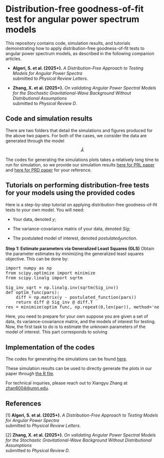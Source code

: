# Distribution-free goodness-of-fit test for angular power spectrum models 

This repository contains code, simulation results, and tutorials demonstrating how to apply distribution-free goodness-of-fit tests to angular power spectrum models, as described in the following companion articles.
- **Algeri, S. et al. (2025+).**
  *A Distribution-Free Approach to Testing Models for Angular Power Spectra*  
  submitted to *Physical Review Letters*.

- **Zhang, X. et al. (2025+).**
  *On validating Angular Power Spectral Models for the Stochastic Gravitational-Wave Background Without Distributional Assumptions*  
  submitted to *Physical Review D*.

## Code and simulation results 
There are two folders that detail the simulations and figures produced for the above two papers. For both of the cases, we consider the data are generated through the model 

$$\hat{A}$$

The codes for generating the simulations plots takes a relatively long time to run for simulation, so we provide our simulation results 
[here for PRL paper](https://github.com/xiangyu2022/Distfree_Test_SGWB_Models/tree/main/Codes_PRL/PRL_Simulation_Result) and [here for PRD paper](https://github.com/xiangyu2022/Distfree_Test_SGWB_Models/tree/main/Codes_PRD/PRD_Simulation_Result_for_Fig1-2) for your reference. 


## Tutorials on performing distribution-free tests for your models using the provided codes

Here is a step-by-step tutorial on applying distribution-free goodness-of-fit tests to your own model. You will need: 

- Your data, denoted $y$; 

- The variance-covariance matrix of your data, denoted $Sig$; 

- The postulated model of interest, denoted $postulated_function$.

**Step 1: Estimate parameters via Generalized Least Squares (GLS)**
Obtain the parameter estimates by minimizing the generalized least squares objective. This can be done by:

<pre>import numpy as np 
from scipy.optimize import minimize
from scipy.linalg import sqrtm

Sig_inv_sqrt = np.linalg.inv(sqrtm(Sig_inv))
def optim_func(pars):
    diff = np.matrix(y - postulated_function(pars))
    return diff @ Sig_inv @ diff.T
res = minimize(optim_func, np.repeat(0,len(par)), method='nelder-mead')
</pre>


Here, you need to prepare for your own suppose you are given a set of data, its variance-covariance matrix, and the models of interest for testing. Now, the first task to do is to estimate the unknown parameters of the model of interest. This part corresponds to solving 


## Implementation of the codes 

The codes for generating the simulations can be found [here](https://github.com/xiangyu2022/Distfree_Test_SGWB_Models/blob/main/Codes_PRL/PRL_Simulation.py). 


These simulation results can be used to directly generate the plots in our paper through [the R file](https://github.com/xiangyu2022/Distfree_Test_SGWB_Models/blob/main/Codes_PRL/PRL_plots.R).

For technical inquiries, please reach out to Xiangyu Zhang at zhan6004@umn.edu.

## References
[1] **Algeri, S. et al. (2025+).**
  *A Distribution-Free Approach to Testing Models for Angular Power Spectra*  
  submitted to *Physical Review Letters*.

[2] **Zhang, X. et al. (2025+).**
  *On validating Angular Power Spectral Models for the Stochastic Gravitational-Wave Background Without Distributional Assumptions*  
  submitted to *Physical Review D*.
